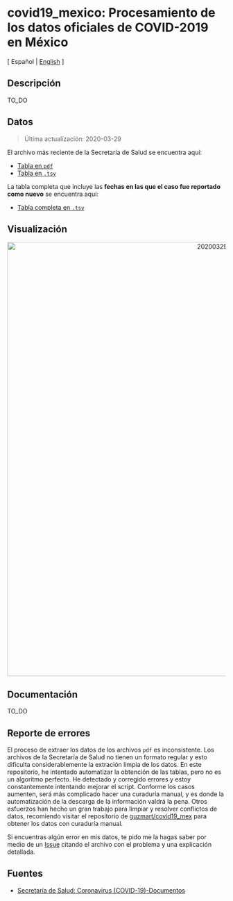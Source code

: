 # covid19_mexico: Procesamiento de los datos oficiales de COVID-2019 en México

[ Español | [English](README_en.md) ]

## Descripción
TO_DO

## Datos

> Última actualización: 2020-03-29

El archivo más reciente de la Secretaría de Salud  se encuentra aquí:
- [Tabla en `pdf`](/datos/ssalud_pdf/Tabla_casos_positivos_COVID-19_resultado_InDRE_2020.03.29.pdf)
- [Tabla en `.tsv`](/datos/tablas_originales/20200329_positivos.tsv)

La tabla completa que incluye las **fechas en las que el caso fue reportado como nuevo** se encuentra aquí:
- [Tabla completa en `.tsv`](datos/tablas_procesadas/tabla_completa.tsv)

## Visualización

<a href="https://plotly.com/~nataquinones/847/?share_key=2Yu1MznsRh1mokhgGft5HU" target="_blank" title="20200329_staticmap" style="display: block; text-align: center;"><img src="https://plotly.com/~nataquinones/847.png?share_key=2Yu1MznsRh1mokhgGft5HU" alt="20200329_staticmap" style="max-width: 100%;width: 1000px;"  width="1000" onerror="this.onerror=null;this.src='https://plotly.com/404.png';" /></a>




## Documentación
TO_DO

## Reporte de errores
El proceso de extraer los datos de los archivos `pdf` es inconsistente. Los archivos de la Secretaría de Salud no tienen un formato regular y esto dificulta considerablemente la extración limpia de los datos. En este repositorio, he intentado automatizar la obtención de las tablas, pero no es un algoritmo perfecto. He detectado y corregido errores y estoy constantemente intentando mejorar el script. Conforme los casos aumenten, será más complicado hacer una curaduría manual, y es donde la automatización de la descarga de la información valdrá la pena. Otros esfuerzos han hecho un gran trabajo para limpiar y resolver conflictos de datos, recomiendo visitar el repositorio de [guzmart/covid19_mex](https://github.com/guzmart/covid19_mex) para obtener los datos con curaduría manual.

Si encuentras algún error en mis datos, te pido me la hagas saber por medio de un [Issue](https://github.com/nataquinones/covid19_mexico/issues) citando el archivo con el problema y una explicación detallada.


## Fuentes
- [Secretaría de Salud: Coronavirus (COVID-19)-Documentos](https://www.gob.mx/salud/documentos/coronavirus-covid-19-comunicado-tecnico-diario-238449)

